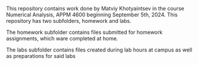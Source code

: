 This repository contains work done by Matviy Khotyaintsev in the course Numerical Analysis, APPM 4600 beginning September 5th, 2024. This repository has two subfolders, homework and labs.

The homework subfolder contains files submitted for homework assignments, which ware completed at home.

The labs subfolder contains files created during lab hours at campus as well as preparations for said labs